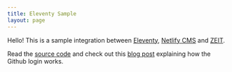 ```yaml
---
title: Eleventy Sample
layout: page
---
```


Hello! This is a sample integration between [Eleventy](https://www.11ty.io/), [Netlify CMS](https://www.netlifycms.org/) and [ZEIT](https://zeit.co/).

Read the [source code](https://github.com/crackofdusk/eleventy-sample) and check out this [blog post](https://dimiterpetrov.com/blog/github-oauth-authorization-with-serverless-functions/) explaining how the Github login works.
